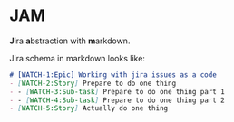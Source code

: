 # JAM

**J**ira **a**bstraction with **m**arkdown.

Jira schema in markdown looks like:
```markdown
# [WATCH-1:Epic] Working with jira issues as a code
- [WATCH-2:Story] Prepare to do one thing
- - [WATCH-3:Sub-task] Prepare to do one thing part 1
- - [WATCH-4:Sub-task] Prepare to do one thing part 2
- [WATCH-5:Story] Actually do one thing
```
